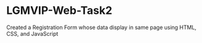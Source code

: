 # LGMVIP-Web-Task2
Created a Registration Form whose data display in same page using HTML, CSS, and JavaScript 
